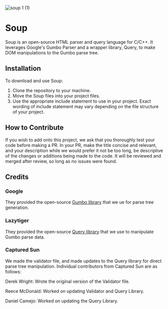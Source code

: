 ![soup 1 (1)](https://github.com/capturedsun/Soup/assets/61888181/4014845c-3cdf-44d0-8854-0e6595179e0d)
# Soup
Soup is an open-source HTML parser and query language for C/C++. It leverages Google's Gumbo Parser and a wrapper library, Query, to make DOM manipulations to the Gumbo parse tree.
## Installation
To download and use Soup:
1. Clone the repository to your machine.
2. Move the Soup files into your project files.
3. Use the appropriate include statement to use in your project. Exact wording of include statement may vary depending on the file structure of your project.
## How to Contribute
If you wish to add onto this project, we ask that you thoroughly test your code before making a PR. In your PR, make the title concise and relevant, and your description while we would prefer it not be too long, be descriptive of the changes or additions being made to the code. It will be reviewed and merged after review, so long as no issues were found.
## Credits
### Google 
They provided the open-source [Gumbo library](https://github.com/google/gumbo-parser/tree/master) that we ue for parse tree generation.
### Lazytiger
They provided the open-source [Query library](https://github.com/lazytiger/gumbo-query/tree/master) that we use to manipulate Gumbo parse data.
### Captured Sun
We made the validator file, and made updates to the Query library for direct parse tree manipulation.
Individual contributors from Captured Sun are as follows:

Derek Wright: Wrote the original version of the Validator file.

Reece McDonald: Worked on updating Validator and Query Library.

Daniel Camejo: Worked on updating the Query Library.
